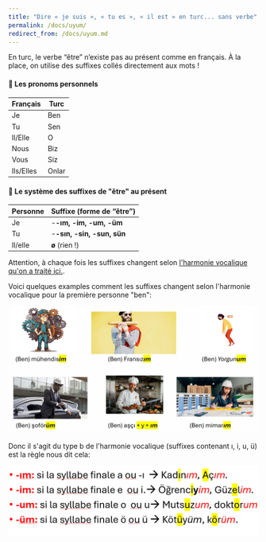 ```yaml
---
title: "Dire « je suis », « tu es », « il est » en turc... sans verbe"
permalink: /docs/uyum/
redirect_from: /docs/uyum.md
---
```


En turc, le verbe “être” n’existe pas au présent comme en français. À la place, on utilise des suffixes collés directement aux mots !

#### 👑 Les pronoms personnels

| **Français**  | **Turc**  |
| --------- | ----- |
| Je        | Ben   |
| Tu        | Sen   |
| Il/Elle   | O     |
| Nous      | Biz   |
| Vous      | Siz   |
| Ils/Elles | Onlar |

#### 🧩 Le système des suffixes de "être" au présent

| **Personne**  | **Suffixe (forme de “être”)**|
| --------- | ----------------------------- |
| Je        | -**-ım, -im, -um, -üm**       |
| Tu        | -**-sın, -sin, -sun, sün**    |
| Il/elle   | **ø** (rien !)                |

Attention, à chaque fois les suffixes changent selon [l'harmonie vocalique qu'on a traité ici.](https://www.apprendreturc.com/apprendreturc/docs/uyum/).

Voici quelques examples comment les suffixes changent selon l'harmonie vocalique pour la première personne "ben":

![je suis](/assets/img/pageimages/olmak.jpeg)

Donc il s'agit du type b de l'harmonie vocalique (suffixes contenant ı, i, u, ü) est la règle nous dit cela:

![ımimumüm](/assets/img/pageimages/jesuis.png)


